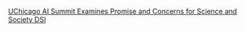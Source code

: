 [UChicago AI Summit Examines Promise and Concerns for Science and Society   DSI](https://qi.tc/qi/116286)